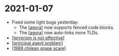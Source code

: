 # 2021-01-07

- Fixed some light bugs yesterday:
  - The [[agora]] now supports fenced code blocks.
  - The [[agora]] now auto-links more TLDs.
- [[terrorism is not effective]]
- [[principal agent problem]]
- [[1989 chilean grape scare]]


[//begin]: # "Autogenerated link references for markdown compatibility"
[agora]: ../agora "Agora"
[terrorism is not effective]: ../terrorism-is-not-effective "Terrorism Is Not Effective"
[principal agent problem]: ../principal-agent-problem "Principal Agent Problem"
[1989 chilean grape scare]: ../1989-chilean-grape-scare "1989 Chilean Grape Scare"
[//end]: # "Autogenerated link references"